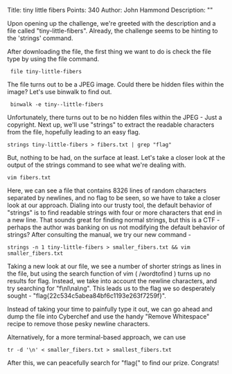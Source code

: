 Title: tiny little fibers
Points: 340
Author: John Hammond
Description: ""

Upon opening up the challenge, we're greeted with the description and a file called "tiny-little-fibers". 
Already, the challenge seems to be hinting to the 'strings' command. 

After downloading the file, the first thing we want to do is check the file type by using the file command.

``` file tiny-little-fibers```

The file turns out to be a JPEG image. Could there be hidden files within the image? Let's use binwalk to find out.

``` binwalk -e tiny--little-fibers```

Unfortunately, there turns out to be no hidden files within the JPEG - Just a copyright. 
Next up, we'll use "strings" to extract the readable characters from the file, hopefully leading to an easy flag.

``` strings tiny-little-fibers > fibers.txt | grep "flag" ```

But, nothing to be had, on the surface at least. Let's take a closer look at the output of the strings command to see what we're dealing with.

``` vim fibers.txt ``` 

Here, we can see a file that contains 8326 lines of random characters separated by newlines, and no flag to be seen, so we have to take a closer look at our approach.
Dialing into our trusty tool, the default behavior of "strings" is to find readable strings with four or more characters that end in a new line. 
That sounds great for finding normal strings, but this is a CTF - perhaps the author was banking on us not modifying the default behavior of strings?
After consulting the manual, we try our new command - 

``` strings -n 1 tiny-little-fibers > smaller_fibers.txt && vim smaller_fibers.txt ``` 

Taking a new look at our file, we see a number of shorter strings as lines in the file, but using the search function of vim ( /wordtofind ) turns up no results for flag. 
Instead, we take into account the newline characters, and try searching for "f\nl\na\ng". This leads us to the flag we so desperately sought - "flag{22c534c5abea84bf6c1193e263f7259f}". 

Instead of taking your time to painfully type it out, we can go ahead and dump the file into Cyberchef and use the handy "Remove Whitespace" recipe to remove those pesky newline characters. 

Alternatively, for a more terminal-based approach, we can use 

```tr -d '\n' < smaller_fibers.txt > smallest_fibers.txt``` 

After this, we can peacefully search for "flag{" to find our prize. Congrats! 
